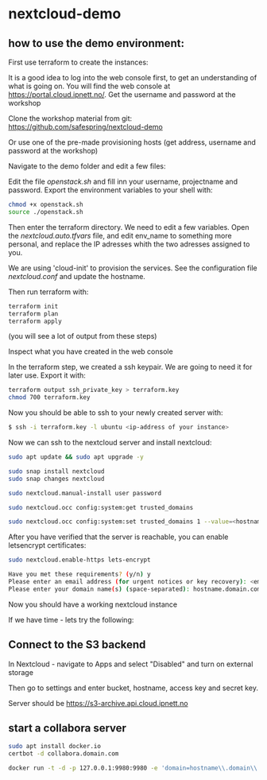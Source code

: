 # nextcloud-demo

## how to use the demo environment:

First use terraform to create the instances:

It is a good idea to log into the web console first, to get an understanding of what is going on. You will find the web console at https://portal.cloud.ipnett.no/. Get the username and password at the workshop

Clone the workshop material from git: https://github.com/safespring/nextcloud-demo

Or use one of the pre-made provisioning hosts (get address, username and password at the workshop)

Navigate to the demo folder and edit a few files:

Edit the file _openstack.sh_ and fill inn your username, projectname and password. Export the environment variables to your shell with:

```bash
chmod +x openstack.sh
source ./openstack.sh
```

Then enter the terraform directory. We need to edit a few variables. Open the _nextcloud.auto.tfvars_ file, and edit env_name to something more personal, and replace the IP adresses whith the two adresses assigned to you.

We are using 'cloud-init' to provision the services. See the configuration file _nextcloud.conf_ and update the hostname.

Then run terraform with:

```bash
terraform init
terraform plan
terraform apply
```

(you will see a lot of output from these steps)

Inspect what you have created in the web console

In the terraform step, we created a ssh keypair. We are going to need it for later use. Export it with:

```bash
terraform output ssh_private_key > terraform.key
chmod 700 terraform.key
```

Now you should be able to ssh to your newly created server with:

```bash
$ ssh -i terraform.key -l ubuntu <ip-address of your instance>
```

Now we can ssh to the nextcloud server and install nextcloud:

```bash
sudo apt update && sudo apt upgrade -y

sudo snap install nextcloud
sudo snap changes nextcloud

sudo nextcloud.manual-install user password

sudo nextcloud.occ config:system:get trusted_domains

sudo nextcloud.occ config:system:set trusted_domains 1 --value=<hostname.domain.com>
```

After you have verified that the server is reachable, you can enable letsencrypt certificates:

```bash
sudo nextcloud.enable-https lets-encrypt

Have you met these requirements? (y/n) y
Please enter an email address (for urgent notices or key recovery): <email>
Please enter your domain name(s) (space-separated): hostname.domain.com
```

Now you should have a working nextcloud instance

If we have time - lets try the following:

## Connect to the S3 backend 

In Nextcloud - navigate to Apps and select "Disabled" and turn on external storage

Then go to settings and enter bucket, hostname, access key and secret key.

Server should be https://s3-archive.api.cloud.ipnett.no

## start a collabora server

```bash
sudo apt install docker.io
certbot -d collabora.domain.com

docker run -t -d -p 127.0.0.1:9980:9980 -e 'domain=hostname\\.domain\\.com' -e 'dictionaries=en se no' --restart always --cap-add MKNOD collabora/code
```
